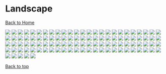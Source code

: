 # Landscape

[Back to Home](https://github.com/RickyFoots/Wallpapers/tree/main)

</h1>

<img src="https://github.com/RickyFoots/Wallpapers/blob/main/Collection/Digital Art/Landscape/00111.png">

<img src="https://github.com/RickyFoots/Wallpapers/blob/main/Collection/Digital Art/Landscape/00280.png">

<img src="https://github.com/RickyFoots/Wallpapers/blob/main/Collection/Digital Art/Landscape/00294.png">

<img src="https://github.com/RickyFoots/Wallpapers/blob/main/Collection/Digital Art/Landscape/01.jpg">

<img src="https://github.com/RickyFoots/Wallpapers/blob/main/Collection/Digital Art/Landscape/02.jpg">

<img src="https://github.com/RickyFoots/Wallpapers/blob/main/Collection/Digital Art/Landscape/03.jpg">

<img src="https://github.com/RickyFoots/Wallpapers/blob/main/Collection/Digital Art/Landscape/04.jpg">

<img src="https://github.com/RickyFoots/Wallpapers/blob/main/Collection/Digital Art/Landscape/05.jpg">

<img src="https://github.com/RickyFoots/Wallpapers/blob/main/Collection/Digital Art/Landscape/06.jpg">

<img src="https://github.com/RickyFoots/Wallpapers/blob/main/Collection/Digital Art/Landscape/07.jpg">

<img src="https://github.com/RickyFoots/Wallpapers/blob/main/Collection/Digital Art/Landscape/08.png">

<img src="https://github.com/RickyFoots/Wallpapers/blob/main/Collection/Digital Art/Landscape/10.jpg">

<img src="https://github.com/RickyFoots/Wallpapers/blob/main/Collection/Digital Art/Landscape/12.jpg">

<img src="https://github.com/RickyFoots/Wallpapers/blob/main/Collection/Digital Art/Landscape/13.jpg">

<img src="https://github.com/RickyFoots/Wallpapers/blob/main/Collection/Digital Art/Landscape/14 - M5yq3il.jpg">

<img src="https://github.com/RickyFoots/Wallpapers/blob/main/Collection/Digital Art/Landscape/15.jpg">

<img src="https://github.com/RickyFoots/Wallpapers/blob/main/Collection/Digital Art/Landscape/16.jpg">

<img src="https://github.com/RickyFoots/Wallpapers/blob/main/Collection/Digital Art/Landscape/17.jpg">

<img src="https://github.com/RickyFoots/Wallpapers/blob/main/Collection/Digital Art/Landscape/18.jpg">

<img src="https://github.com/RickyFoots/Wallpapers/blob/main/Collection/Digital Art/Landscape/180-1806618_anime-landscape-scenery-clouds-stars-buildings-anime-landscape.jpg">

<img src="https://github.com/RickyFoots/Wallpapers/blob/main/Collection/Digital Art/Landscape/19.jpg">

<img src="https://github.com/RickyFoots/Wallpapers/blob/main/Collection/Digital Art/Landscape/1okwkjy3l3l71.png">

<img src="https://github.com/RickyFoots/Wallpapers/blob/main/Collection/Digital Art/Landscape/20.jpg">

<img src="https://github.com/RickyFoots/Wallpapers/blob/main/Collection/Digital Art/Landscape/20220329_2038_GGAC_Discovery_Station_NO.1——_Explorer”.jpg">

<img src="https://github.com/RickyFoots/Wallpapers/blob/main/Collection/Digital Art/Landscape/20220407_1454_Como_Lighthouse_02__Backgrounds_For_Animation_Course.jpg">

<img src="https://github.com/RickyFoots/Wallpapers/blob/main/Collection/Digital Art/Landscape/20220416_1756_Japan.jpg">

<img src="https://github.com/RickyFoots/Wallpapers/blob/main/Collection/Digital Art/Landscape/20220605_2252_The_Last_Great_Ahamkara.jpg">

<img src="https://github.com/RickyFoots/Wallpapers/blob/main/Collection/Digital Art/Landscape/21.jpg">

<img src="https://github.com/RickyFoots/Wallpapers/blob/main/Collection/Digital Art/Landscape/23.jpg">

<img src="https://github.com/RickyFoots/Wallpapers/blob/main/Collection/Digital Art/Landscape/24.jpg">

<img src="https://github.com/RickyFoots/Wallpapers/blob/main/Collection/Digital Art/Landscape/25.jpg">

<img src="https://github.com/RickyFoots/Wallpapers/blob/main/Collection/Digital Art/Landscape/26.jpg">

<img src="https://github.com/RickyFoots/Wallpapers/blob/main/Collection/Digital Art/Landscape/27.jpg">

<img src="https://github.com/RickyFoots/Wallpapers/blob/main/Collection/Digital Art/Landscape/28.jpg">

<img src="https://github.com/RickyFoots/Wallpapers/blob/main/Collection/Digital Art/Landscape/29.jpg">

<img src="https://github.com/RickyFoots/Wallpapers/blob/main/Collection/Digital Art/Landscape/30.jpg">

<img src="https://github.com/RickyFoots/Wallpapers/blob/main/Collection/Digital Art/Landscape/31.jpg">

<img src="https://github.com/RickyFoots/Wallpapers/blob/main/Collection/Digital Art/Landscape/32 - Es9om0f.jpg">

<img src="https://github.com/RickyFoots/Wallpapers/blob/main/Collection/Digital Art/Landscape/32.jpg">

<img src="https://github.com/RickyFoots/Wallpapers/blob/main/Collection/Digital Art/Landscape/34.jpg">

<img src="https://github.com/RickyFoots/Wallpapers/blob/main/Collection/Digital Art/Landscape/3ckrn0p4n3l71.png">

<img src="https://github.com/RickyFoots/Wallpapers/blob/main/Collection/Digital Art/Landscape/3lnurbwbfwk71.png">

<img src="https://github.com/RickyFoots/Wallpapers/blob/main/Collection/Digital Art/Landscape/3lqIfoS.jpeg">

<img src="https://github.com/RickyFoots/Wallpapers/blob/main/Collection/Digital Art/Landscape/45 - HicaAQx.jpg">

<img src="https://github.com/RickyFoots/Wallpapers/blob/main/Collection/Digital Art/Landscape/4MHOMvU.jpeg">

<img src="https://github.com/RickyFoots/Wallpapers/blob/main/Collection/Digital Art/Landscape/4c3705a.jpg">

<img src="https://github.com/RickyFoots/Wallpapers/blob/main/Collection/Digital Art/Landscape/4irtiy2f2uk71.png">

<img src="https://github.com/RickyFoots/Wallpapers/blob/main/Collection/Digital Art/Landscape/5VUhtaY.jpeg">

<img src="https://github.com/RickyFoots/Wallpapers/blob/main/Collection/Digital Art/Landscape/5fvdkmet39j71.png">

<img src="https://github.com/RickyFoots/Wallpapers/blob/main/Collection/Digital Art/Landscape/5sbmcohm1uk71.png">

<img src="https://github.com/RickyFoots/Wallpapers/blob/main/Collection/Digital Art/Landscape/64 - BGCZjJA.jpg">

<img src="https://github.com/RickyFoots/Wallpapers/blob/main/Collection/Digital Art/Landscape/65.jpg">

<img src="https://github.com/RickyFoots/Wallpapers/blob/main/Collection/Digital Art/Landscape/76 - p4TIlyS.jpg">

<img src="https://github.com/RickyFoots/Wallpapers/blob/main/Collection/Digital Art/Landscape/Architecture.jpg">

<img src="https://github.com/RickyFoots/Wallpapers/blob/main/Collection/Digital Art/Landscape/Cityscape.jpg">

<img src="https://github.com/RickyFoots/Wallpapers/blob/main/Collection/Digital Art/Landscape/Daily_Sketches.jpg">

<img src="https://github.com/RickyFoots/Wallpapers/blob/main/Collection/Digital Art/Landscape/Electronic_Sample_96-calm-night.png">

<img src="https://github.com/RickyFoots/Wallpapers/blob/main/Collection/Digital Art/Landscape/Feudal_Japan.jpg">

<img src="https://github.com/RickyFoots/Wallpapers/blob/main/Collection/Digital Art/Landscape/IuX3mgo.jpeg">

<img src="https://github.com/RickyFoots/Wallpapers/blob/main/Collection/Digital Art/Landscape/Japan_Night.jpg">

<img src="https://github.com/RickyFoots/Wallpapers/blob/main/Collection/Digital Art/Landscape/MountainScape.png">

<img src="https://github.com/RickyFoots/Wallpapers/blob/main/Collection/Digital Art/Landscape/Sunset.jpeg">

<img src="https://github.com/RickyFoots/Wallpapers/blob/main/Collection/Digital Art/Landscape/aesthetic2.jpg">

<img src="https://github.com/RickyFoots/Wallpapers/blob/main/Collection/Digital Art/Landscape/chrisostrowski-the-esteemed-palace-light.jpg">

<img src="https://github.com/RickyFoots/Wallpapers/blob/main/Collection/Digital Art/Landscape/chrisostrowski-the-esteemed-palace.jpg">

<img src="https://github.com/RickyFoots/Wallpapers/blob/main/Collection/Digital Art/Landscape/comfy-home.jpg">

<img src="https://github.com/RickyFoots/Wallpapers/blob/main/Collection/Digital Art/Landscape/country-sun.jpeg">

<img src="https://github.com/RickyFoots/Wallpapers/blob/main/Collection/Digital Art/Landscape/denis-istomin-listen-to-your-heart.jpg">

<img src="https://github.com/RickyFoots/Wallpapers/blob/main/Collection/Digital Art/Landscape/denis-istomin-midnight-gazing.png">

<img src="https://github.com/RickyFoots/Wallpapers/blob/main/Collection/Digital Art/Landscape/ferdinand-ladera-rice-terraces.jpg">

<img src="https://github.com/RickyFoots/Wallpapers/blob/main/Collection/Digital Art/Landscape/gavryl-cozy-night.jpg">

<img src="https://github.com/RickyFoots/Wallpapers/blob/main/Collection/Digital Art/Landscape/glowy-night-river-mountains.jpg">

<img src="https://github.com/RickyFoots/Wallpapers/blob/main/Collection/Digital Art/Landscape/gustavo-arteaga-ancient-tree-shrine.png">

<img src="https://github.com/RickyFoots/Wallpapers/blob/main/Collection/Digital Art/Landscape/hiroshi-nagai-shop.png">

<img src="https://github.com/RickyFoots/Wallpapers/blob/main/Collection/Digital Art/Landscape/howard-chen-mao-mao-forest-campsite.jpg">

<img src="https://github.com/RickyFoots/Wallpapers/blob/main/Collection/Digital Art/Landscape/hugobarretcastan-house-in-forest.jpg">

<img src="https://github.com/RickyFoots/Wallpapers/blob/main/Collection/Digital Art/Landscape/ign_sun-garden.png">

<img src="https://github.com/RickyFoots/Wallpapers/blob/main/Collection/Digital Art/Landscape/itspatra-trailer-in-yosemite.png">

<img src="https://github.com/RickyFoots/Wallpapers/blob/main/Collection/Digital Art/Landscape/japan3.jpg">

<img src="https://github.com/RickyFoots/Wallpapers/blob/main/Collection/Digital Art/Landscape/japan_torii.png">

<img src="https://github.com/RickyFoots/Wallpapers/blob/main/Collection/Digital Art/Landscape/joeyjazz-dreams-in-pastel.jpg">

<img src="https://github.com/RickyFoots/Wallpapers/blob/main/Collection/Digital Art/Landscape/joeyjazz-sp-highrise.jpg">

<img src="https://github.com/RickyFoots/Wallpapers/blob/main/Collection/Digital Art/Landscape/joeyjazz-timeless.jpg">

<img src="https://github.com/RickyFoots/Wallpapers/blob/main/Collection/Digital Art/Landscape/jonadinges-getaway.png">

<img src="https://github.com/RickyFoots/Wallpapers/blob/main/Collection/Digital Art/Landscape/junhyuk-lim-acoolrocket-tree-of-life-edit.png">

<img src="https://github.com/RickyFoots/Wallpapers/blob/main/Collection/Digital Art/Landscape/krzysztof-kowalik-0jFvy_7-pR8-unsplash.jpg">

<img src="https://github.com/RickyFoots/Wallpapers/blob/main/Collection/Digital Art/Landscape/kuldarleement-stellar-collision.jpg">

<img src="https://github.com/RickyFoots/Wallpapers/blob/main/Collection/Digital Art/Landscape/lighthouse.jpg">

<img src="https://github.com/RickyFoots/Wallpapers/blob/main/Collection/Digital Art/Landscape/minimal-16.jpg">

<img src="https://github.com/RickyFoots/Wallpapers/blob/main/Collection/Digital Art/Landscape/mountainscape.jpg">

<img src="https://github.com/RickyFoots/Wallpapers/blob/main/Collection/Digital Art/Landscape/night_breeze.png">

<img src="https://github.com/RickyFoots/Wallpapers/blob/main/Collection/Digital Art/Landscape/night_of_red_by_xmrfel_dfuinu2.jpg">

<img src="https://github.com/RickyFoots/Wallpapers/blob/main/Collection/Digital Art/Landscape/normieboy96-cherry-blossom.jpg">

<img src="https://github.com/RickyFoots/Wallpapers/blob/main/Collection/Digital Art/Landscape/pink-moon.jpg">

<img src="https://github.com/RickyFoots/Wallpapers/blob/main/Collection/Digital Art/Landscape/pop-japan.png">

<img src="https://github.com/RickyFoots/Wallpapers/blob/main/Collection/Digital Art/Landscape/roboturtle_-purple-sky.jpg">

<img src="https://github.com/RickyFoots/Wallpapers/blob/main/Collection/Digital Art/Landscape/sailing-calm-2560×1440.jpg">

<img src="https://github.com/RickyFoots/Wallpapers/blob/main/Collection/Digital Art/Landscape/saturn-rings.jpg">

<img src="https://github.com/RickyFoots/Wallpapers/blob/main/Collection/Digital Art/Landscape/sky-city-scenery-horizon-landscape-anime-4k-wallpaper-5120x2160.jpg">

<img src="https://github.com/RickyFoots/Wallpapers/blob/main/Collection/Digital Art/Landscape/surendra-rajawat-island-in-the-sky.jpg">

<img src="https://github.com/RickyFoots/Wallpapers/blob/main/Collection/Digital Art/Landscape/tyler-smith-blue-lagoon-port.jpg">

<img src="https://github.com/RickyFoots/Wallpapers/blob/main/Collection/Digital Art/Landscape/wallhaven-85rw5o_1920x1080.png">

<img src="https://github.com/RickyFoots/Wallpapers/blob/main/Collection/Digital Art/Landscape/wallhaven-jxle5w.png">

<img src="https://github.com/RickyFoots/Wallpapers/blob/main/Collection/Digital Art/Landscape/wallhaven-x67oxo.png">

<img src="https://github.com/RickyFoots/Wallpapers/blob/main/Collection/Digital Art/Landscape/woman-by-sea.png">

[Back to top](#Top)